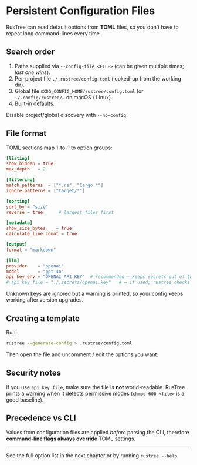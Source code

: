 # Persistent Configuration Files

RusTree can read default options from **TOML** files, so you don’t have to
repeat long command-lines every time.

## Search order

1. Paths supplied via `--config-file <FILE>` (can be given multiple times; _last
   one wins_).
2. Per-project file `./.rustree/config.toml` (looked-up from the working dir).
3. Global file `$XDG_CONFIG_HOME/rustree/config.toml` (or `~/.config/rustree/…`
   on macOS / Linux).
4. Built-in defaults.

Disable project/global discovery with `--no-config`.

## File format

TOML sections map 1-to-1 to option groups:

```toml
[listing]
show_hidden = true
max_depth   = 2

[filtering]
match_patterns  = ["*.rs", "Cargo.*"]
ignore_patterns = ["target/*"]

[sorting]
sort_by = "size"
reverse = true      # largest files first

[metadata]
show_size_bytes    = true
calculate_line_count = true

[output]
format = "markdown"

[llm]
provider    = "openai"
model       = "gpt-4o"
api_key_env = "OPENAI_API_KEY"  # recommended – keeps secrets out of the file
# api_key_file = "./.secrets/openai.key"   # ← if used, rustree checks file perms
```

Unknown keys are ignored but a warning is printed, so your config keeps working
after version upgrades.

## Creating a template

Run:

```bash
rustree --generate-config > .rustree/config.toml
```

Then open the file and uncomment / edit the options you want.

## Security notes

If you use `api_key_file`, make sure the file is **not** world-readable. RusTree
prints a warning when it detects permissive modes (`chmod 600 <file>` is a good
baseline).

## Precedence vs CLI

Values from configuration files are applied _before_ parsing the CLI, therefore
**command-line flags always override** TOML settings.

---

See the full option list in the next chapter or by running `rustree --help`.
